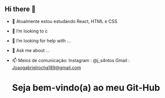 ## Hi there 👋


- 🌱 Atualmente estou estudando React, HTML e CSS
- 👯 I’m looking to c
- 🤔 I’m looking for help with ...
- 💬 Ask me about ...
- 📫 Meios de comunicação: Instagram : @j_s4ntos
                       Gmail : Joaogabrielrocha189@gmail.com

  <h1>Seja bem-vindo(a) ao meu Git-Hub</h1>
      <img src="https://i.pinimg.com/originals/5e/a0/7d/5ea07d8f17cac293538a55303e8a5fdb.jpg" alt="">

<img>
